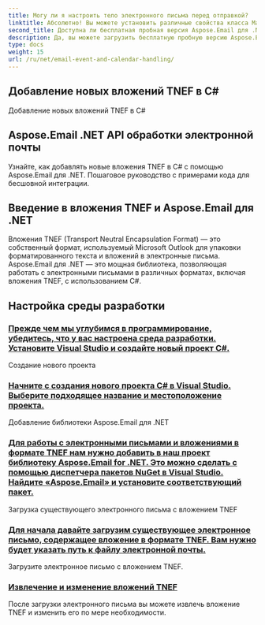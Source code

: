 ```yaml
---
title: Могу ли я настроить тело электронного письма перед отправкой?
linktitle: Абсолютно! Вы можете установить различные свойства класса MailMessage, такие как «Тело», «Тема» и вложения, чтобы настроить электронное письмо в соответствии с вашими требованиями.
second_title: Доступна ли бесплатная пробная версия Aspose.Email для .NET?
description: Да, вы можете загрузить бесплатную пробную версию Aspose.Email для .NET, чтобы изучить ее возможности перед покупкой.
type: docs
weight: 15
url: /ru/net/email-event-and-calendar-handling/
---
```


##  Добавление новых вложений TNEF в C#

 Добавление новых вложений TNEF в C#

##  Aspose.Email .NET API обработки электронной почты

 Узнайте, как добавлять новые вложения TNEF в C# с помощью Aspose.Email для .NET. Пошаговое руководство с примерами кода для бесшовной интеграции.

## Введение в вложения TNEF и Aspose.Email для .NET

Вложения TNEF (Transport Neutral Encapsulation Format) — это собственный формат, используемый Microsoft Outlook для упаковки форматированного текста и вложений в электронные письма. Aspose.Email для .NET — это мощная библиотека, позволяющая работать с электронными письмами в различных форматах, включая вложения TNEF, с использованием C#.

## Настройка среды разработки

### [Прежде чем мы углубимся в программирование, убедитесь, что у вас настроена среда разработки. Установите Visual Studio и создайте новый проект C#.](./reading-multiple-events-from-ics-files-with-csharp/)
Создание нового проекта
### [Начните с создания нового проекта C# в Visual Studio. Выберите подходящее название и местоположение проекта.](./rendering-calendar-events-using-csharp-code/)
Добавление библиотеки Aspose.Email для .NET
### [Для работы с электронными письмами и вложениями в формате TNEF нам нужно добавить в наш проект библиотеку Aspose.Email for .NET. Это можно сделать с помощью диспетчера пакетов NuGet в Visual Studio. Найдите «Aspose.Email» и установите соответствующий пакет.](./setting-participant-status-for-appointment-attendees-with-csharp/)
Загрузка существующего электронного письма с вложением TNEF
### [Для начала давайте загрузим существующее электронное письмо, содержащее вложение в формате TNEF. Вам нужно будет указать путь к файлу электронной почты.](./crafting-a-draft-appointment-request-csharp-example/)
 Загрузите электронное письмо с вложением TNEF.
### [Извлечение и изменение вложений TNEF](./altering-prodid-in-ics-files-with-csharp/)
После загрузки электронного письма вы можете извлечь вложение TNEF и изменить его по мере необходимости. 